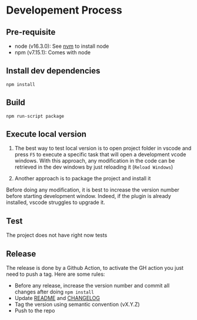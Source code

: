 # Developement Process

## Pre-requisite
 - node (v16.3.0): See [nvm](https://github.com/nvm-sh/nvm#installing-and-updating) to install node
 - npm (v7.15.1): Comes with node


## Install dev dependencies
```shell
npm install
```

## Build
```
npm run-script package
```

## Execute local version
 1. The best way to test local version is to open project folder in vscode and press `F5` to execute a specific task that will open a development vcode windows. With this approach, any modification in the code can be retrieved in the dev windows by just reloading it (`Reload Windows`)

 2. Another approach is to package the project and install it


Before doing any modification, it is best to increase the version number before starting development window. Indeed, if the plugin is already installed, vscode struggles to upgrade it.

## Test
The project does not have right now tests


## Release
The release is done by a Github Action, to activate the GH action you just need to push a tag. Here are some rules:
- Before any release, increase the version number and commit all changes after doing ```npm install```
- Update [README](./../README.md) and [CHANGELOG](../CHANGELOG.md)
- Tag the version using semantic convention (vX.Y.Z)
- Push to the repo

